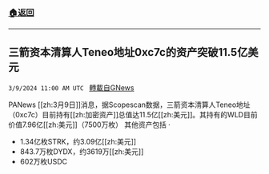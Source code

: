 ###  [:house:返回](README.md)
---


## 三箭资本清算人Teneo地址0xc7c的资产突破11.5亿美元
`3/9/2024 11:00 AM UTC ` [轉載自GNews](https://gnews.org/articles/2379701)

PANews [[zh:3月9日]]消息，据Scopescan数据，三箭资本清算人Teneo地址（0xc7c）目前持有[[zh:加密资产]]总值达11.5亿[[zh:美元]]。其持有的WLD目前价值7.96亿[[zh:美元]]（7500万枚） 其他资产包括 ·
* 1.34亿枚STRK，约3.09亿[[zh:美元]]
* 843.7万枚DYDX，约3619万[[zh:美元]]
* 602万枚USDC
